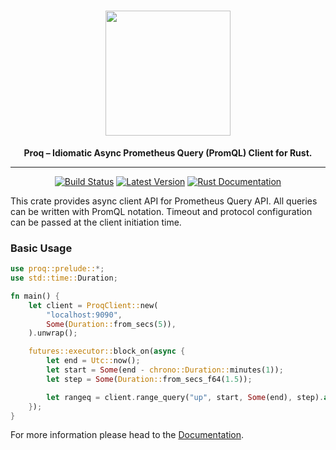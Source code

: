 <h1 align="center">
    <img src="https://github.com/vertexclique/proq/raw/master/img/proq.png" width="200" height="200"/>
</h1>
<div align="center">
 <strong>
   Proq – Idiomatic Async Prometheus Query (PromQL) Client for Rust.
 </strong>
<hr>

[![Build Status](https://github.com/vertexclique/proq/workflows/CI/badge.svg)](https://github.com/vertexclique/proq/actions)
[![Latest Version](https://img.shields.io/crates/v/proq.svg)](https://crates.io/crates/proq)
[![Rust Documentation](https://img.shields.io/badge/api-rustdoc-blue.svg)](https://docs.rs/proq/)
</div>

This crate provides async client API for Prometheus Query API.
All queries can be written with PromQL notation.
Timeout and protocol configuration can be passed at the client initiation time.


### Basic Usage
```rust
use proq::prelude::*;
use std::time::Duration;

fn main() {
    let client = ProqClient::new(
        "localhost:9090",
        Some(Duration::from_secs(5)),
    ).unwrap();

    futures::executor::block_on(async {
        let end = Utc::now();
        let start = Some(end - chrono::Duration::minutes(1));
        let step = Some(Duration::from_secs_f64(1.5));

        let rangeq = client.range_query("up", start, Some(end), step).await;
    });
}
```

For more information please head to the [Documentation](https://docs.rs/proq/).